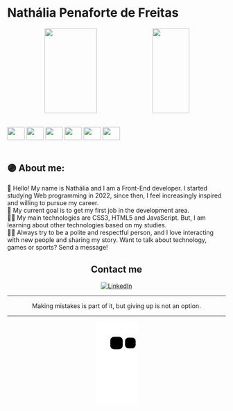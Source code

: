 #  **Nathália Penaforte de Freitas**<br>

<div align='center'>
 
<div align="center">  
  
  <img width="49%" height="195px" src="https://github-readme-stats.vercel.app/api?username=penafortee&show_icons=true&count_private=true&title_color=80F7D4&icon_color=9d00ff&text_color=c9d1d9&bg_color=0d1117&border_color=fff0"/> 
  
  <img width="41%" height="195px" src="https://github-readme-stats.vercel.app/api/top-langs/?username=penafortee&layout=compact&title_color=80F7D4&text_color=fff&bg_color=0d1117&border_color=fff0"/>
  
</div>

</div>

##

 <div>
	<img height='30' width='40' src="https://cdn.jsdelivr.net/gh/devicons/devicon/icons/html5/html5-original.svg" />
	<img height='30' width='40' src="https://cdn.jsdelivr.net/gh/devicons/devicon/icons/css3/css3-original.svg" />
	<img height='30' width='40' src="https://cdn.jsdelivr.net/gh/devicons/devicon/icons/javascript/javascript-original.svg" />
	<img height='30' width='40' src="https://cdn.jsdelivr.net/gh/devicons/devicon/icons/react/react-original-wordmark.svg" />
	<img height='30' width='40' src="https://cdn.jsdelivr.net/gh/devicons/devicon/icons/bootstrap/bootstrap-original-wordmark.svg" />
	<img height='30' width='40' src="https://cdn.jsdelivr.net/gh/devicons/devicon/icons/git/git-original.svg" />
<br>
<br>

</div>

## 🟣 About me:

👋 Hello! My name is Nathália and I am a Front-End developer. I started studying Web programming in 2022, since then, I feel increasingly inspired and willing to pursue my career.<br>
🧠 My current goal is to get my first job in the development area.<br>
🧑‍💻 My main technologies are CSS3, HTML5 and JavaScript. But, I am learning about other technologies based on my studies.<br>
🧑🏻 Always try to be a polite and respectful person, and I love interacting with new people and sharing my story. Want to talk about technology, games or sports? Send a message!<br>

<h2 align='center'>Contact me</h2>

<div align='center'>

[![LinkedIn](https://img.shields.io/badge/linkedin-%230077B5.svg?style=for-the-badge&logo=linkedin&logoColor=white)](https://www.linkedin.com/in/nathalia-freitas-1644031b3/)
<hr>
Making mistakes is part of it, but giving up is not an option.
<hr>

![Snake animation](https://github.com/penafortee/penafortee/blob/output/github-contribution-grid-snake.svg)
